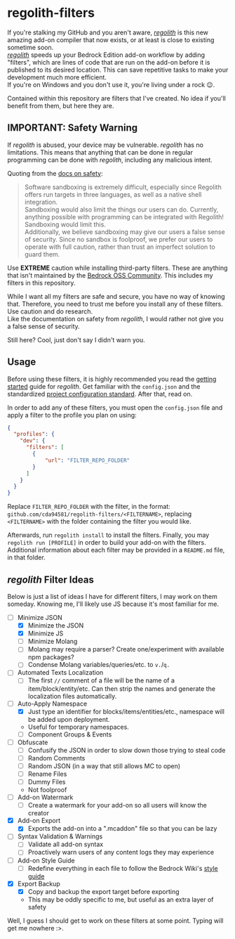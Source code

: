 # regolith-filters
If you're stalking my GitHub and you aren't aware, [*regolith*](https://bedrock-oss.github.io/regolith/) is this new amazing add-on compiler that now exists, or at least is close to existing sometime soon.  
[*regolith*](https://bedrock-oss.github.io/regolith/) speeds up your Bedrock Edition add-on workflow by adding "filters", which are lines of code that are run on the add-on before it is published to its desired location. This can save repetitive tasks to make your development much more efficient.  
If you're on Windows and you don't use it, you're living under a rock 😉.

Contained within this repository are filters that I've created. No idea if you'll benefit from them, but here they are.

## IMPORTANT: Safety Warning
If *regolith* is abused, your device may be vulnerable. *regolith* has no limitations. This means that anything that can be done in regular programming can be done with *regolith*, including any malicious intent.

Quoting from the [docs on safety](https://bedrock-oss.github.io/regolith/docs/safety.html):
> Software sandboxing is extremely difficult, especially since Regolith offers run targets in three languages, as well as a native shell integration.  
Sandboxing would also limit the things our users can do. Currently, anything possible with programming can be integrated with Regolith! Sandboxing would limit this.  
Additionally, we believe sandboxing may give our users a false sense of security. Since no sandbox is foolproof, we prefer our users to operate with full caution, rather than trust an imperfect solution to guard them.

Use **EXTREME** caution while installing third-party filters. These are anything that isn't maintained by the [Bedrock OSS Community](https://github.com/Bedrock-OSS/regolith-filters). This includes my filters in this repository.

While I want all my filters are safe and secure, you have no way of knowing that. Therefore, you need to trust me before you install any of these filters. Use caution and do research.  
Like the documentation on safety from *regolith*, I would rather not give you a false sense of security.

Still here? Cool, just don't say I didn't warn you.

## Usage
Before using these filters, it is highly recommended you read the [getting started](https://bedrock-oss.github.io/regolith/docs/getting-started) guide for *regolith*. Get familiar with the `config.json` and the standardized [project configuration standard](https://github.com/Bedrock-OSS/project-config-standard). After that, read on.

In order to add any of these filters, you must open the `config.json` file and apply a filter to the profile you plan on using:
```json
{
  "profiles": {
	"dev": {
	  "filters": [
		{
			"url": "FILTER_REPO_FOLDER"
		}
	  ]
	}
  }
}
```

Replace `FILTER_REPO_FOLDER` with the filter, in the format: `github.com/cda94581/regolith-filters/<FILTERNAME>`, replacing `<FILTERNAME>` with the folder containing the filter you would like.

Afterwards, run `regolith install` to install the filters. Finally, you may `regolith run [PROFILE]` in order to build your add-on with the filters.  
Additional information about each filter may be provided in a `README.md` file, in that folder.

## *regolith* Filter Ideas
Below is just a list of ideas I have for different filters, I may work on them someday. Knowing me, I'll likely use JS because it's most familiar for me.

- [ ] Minimize JSON
	- [x] Minimize the JSON
	- [x] Minimize JS
	- [ ] Minimize Molang
	- [ ] Molang may require a parser? Create one/experiment with available npm packages?
	- [ ] Condense Molang variables/queries/etc. to `v.`/`q.`
- [ ] Automated Texts Localization
	- [ ] The first `//` comment of a file will be the name of a item/block/entity/etc. Can then strip the names and generate the localization files automatically.
- [ ] Auto-Apply Namespace
	- [x] Just type an identifier for blocks/items/entities/etc., namespace will be added upon deployment.
	- Useful for temporary namespaces.
	- [ ] Component Groups & Events
- [ ] Obfuscate
	- [ ] Confusify the JSON in order to slow down those trying to steal code
	- [ ] Random Comments
	- [ ] Random JSON (in a way that still allows MC to open)
	- [ ] Rename Files
	- [ ] Dummy Files
	- Not foolproof
- [ ] Add-on Watermark
	- [ ] Create a watermark for your add-on so all users will know the creator
- [x] Add-on Export
	- [x] Exports the add-on into a ".mcaddon" file so that you can be lazy
- [ ] Syntax Validation & Warnings
	- [ ] Validate all add-on syntax
	- [ ] Proactively warn users of any content logs they may experience
- [ ] Add-on Style Guide
	- [ ] Redefine everything in each file to follow the Bedrock Wiki's [style guide](https://wiki.bedrock.dev/meta/style-guide.html)
- [x] Export Backup
	- [x] Copy and backup the export target before exporting
	- This may be oddly specific to me, but useful as an extra layer of safety

Well, I guess I should get to work on these filters at some point. Typing will get me nowhere :>.